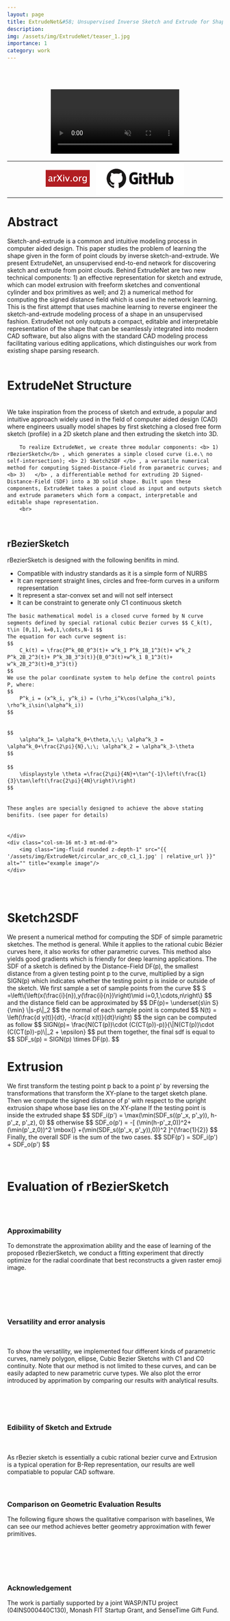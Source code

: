 ```yaml
---
layout: page
title: ExtrudeNet&#58; Unsupervised Inverse Sketch and Extrude for Shape Parsing
description:  
img: /assets/img/ExtrudeNet/teaser_1.jpg
importance: 1
category: work
---
```


<div class="row">
    <div class="col-sm mt-3 mt-md-0">
        <img class="img-fluid rounded z-depth-1" src="{{ '/assets/img/ExtrudeNet/authors.png' | relative_url }}" alt="" title="Authors"/>
    </div>
</div>

<br>
<br>
<center><video class="video-fluid" autoplay loop muted>
        <source src="/assets/img/ExtrudeNet/ExtrudeNet.mp4" type="video/mp4" />
</video></center>

<table align="center" >
<tbody><tr>		
    </tr>
    <tr>
        <td width="100">
        </td>
        <td width="150">
        <center>
            <a href="https://arxiv.org/abs/2209.15632" class="imageLink"><img src="/assets/img/arxiv.png" width="200"></a><br>
        </center>
        </td>
        <td width="300">
            <center>
                <a href="https://github.com/kimren227/ExtrudeNet" class="imageLink"><img src="/assets/img/github.png" width="280"></a><br>
            </center>
        </td>
        <td width="100">
        </td>
    </tr>    
</tbody></table>

<h1>Abstract</h1>
<div class="row justify-content-sm-center">
    <div class="col-sm-7 mt-3 mt-md-0">
        Sketch-and-extrude is a common and intuitive modeling process in computer aided design. This paper studies the problem of learning the shape given in the form of point clouds by inverse sketch-and-extrude. We present ExtrudeNet, an unsupervised end-to-end network for discovering sketch and extrude from point clouds. Behind ExtrudeNet are two new technical components: 1) an effective representation for sketch and extrude, which can model extrusion with freeform sketches and conventional cylinder and box primitives as well; and 2) a numerical method for computing the signed distance field which is used in the network learning. This is the first attempt that uses machine learning to reverse engineer the sketch-and-extrude modeling process of a shape in an unsupervised fashion. ExtrudeNet not only outputs a compact, editable and interpretable representation of the shape that can be seamlessly integrated into modern CAD software, but also aligns with the standard CAD modeling process facilitating various editing applications, which distinguishes our work from existing shape parsing research.
    </div>
    <div class="col-sm-5 mt-3 mt-md-0">
        <img class="img-fluid rounded z-depth-1" src="{{ '/assets/img/ExtrudeNet/teaser_1.jpg' | relative_url }}" alt="" title="example image"/>
    </div>
</div>


<h1>ExtrudeNet Structure</h1>
<div class="row justify-content-sm-left">
    <div>
        <div class="col-sm-16 mt-3 mt-md-0">
        <img class="img-fluid rounded z-depth-1" src="{{ '/assets/img/ExtrudeNet//extrude_net_pipeline_1.jpg' | relative_url }}" alt="" title="example image"/>
        </div>
        We take inspiration from the process of sketch and extrude, a popular and intuitive approach widely used in the field of computer aided design (CAD) where engineers usually model shapes by first sketching a closed free form sketch (profile) in a 2D sketch plane and then extruding the sketch into 3D. 

        To realize ExtrudeNet, we create three modular components: <b> 1) rBezierSketch</b> , which generates a simple closed curve (i.e.\ no self-intersection); <b> 2) Sketch2SDF </b> , a versatile numerical method for computing Signed-Distance-Field from parametric curves; and <b> 3)   </b> , a differentiable method for extruding 2D Signed-Distance-Field (SDF) into a 3D solid shape. Built upon these components, ExtrudeNet takes a point cloud as input and outputs sketch and extrude parameters which form a compact, interpretable and editable shape representation.
        <br>
       
   </div>
</div>
<br>
<h2>rBezierSketch</h2>
<div class="row justify-content-sm-left">
    <div class="col-sm-16 mt-3 mt-md-0">
    rBezierSketch is designed with the following benifits in mind.
    <ul>
        <li>Compatible with industry standards as it is a simple form of NURBS </li>
        <li>It can represent straight lines, circles and free-form curves in a uniform representation</li>
        <li>It represent a star-convex set and will not self intersect </li>
        <li>It can be constraint to generate only C1 continuous sketch </li>
    </ul>

    The basic mathematical model is a closed curve formed by N curve segments defined by special rational cubic Bezier curves $$ C_k(t), t\in [0,1], k=0,1,\cdots,N-1 $$ 
    The equation for each curve segment is:
    $$ 
        C_k(t) = \frac{P^k_0B_0^3(t)+ w^k_1 P^k_1B_1^3(t)+ w^k_2 P^k_2B_2^3(t)+ P^k_3B_3^3(t)}{B_0^3(t)+w^k_1 B_1^3(t)+ w^k_2B_2^3(t)+B_3^3(t)}
    $$
    We use the polar coordinate system to help define the control points P, where: 
    $$ 
        P^k_i = (x^k_i, y^k_i) = (\rho_i^k\cos(\alpha_i^k), \rho^k_i\sin(\alpha^k_i))
    $$


    $$ 
        \alpha^k_1= \alpha^k_0+\theta,\;\; \alpha^k_3 = \alpha^k_0+\frac{2\pi}{N},\;\; \alpha^k_2 = \alpha^k_3-\theta
    $$

    $$ 
        \displaystyle \theta =\frac{2\pi}{4N}+\tan^{-1}\left(\frac{1}{3}\tan\left(\frac{2\pi}{4N}\right)\right)
    $$


    These angles are specially designed to achieve the above stating benifits. (see paper for details)


    </div>
    <div class="col-sm-16 mt-3 mt-md-0">
        <img class="img-fluid rounded z-depth-1" src="{{ '/assets/img/ExtrudeNet/circular_arc_c0_c1_1.jpg' | relative_url }}" alt="" title="example image"/>
    </div>
 </div> 
 <br>
 <br>
 <h1>Sketch2SDF</h1> 
 <div class="row justify-content-sm-left">
    <div>
        We present a numerical method for computing the SDF of simple parametric sketches. The method is general. While it applies to the rational cubic Bézier curves here, it also works for other parametric curves. This method also yields good gradients which is friendly for deep learning applications.
        The SDF of a sketch is defined by the Distance-Field DF(p), the smallest distance from a given testing point p to the curve, multiplied by a sign SIGN(p) which indicates whether the testing point p is inside or outside of the sketch.
        We first sample a set of sample points from the curve
        $$
        S =\left\{\left(x(\frac{i}{n}),y(\frac{i}{n})\right)\mid i=0,1,\cdots,n\right\}
        $$
        and the distance field can be approximated by
        $$
        DF(p)= \underset{s\in S}{\min} \|s-p\|_2
        $$
        the normal of each sample point is computed
        $$
        N(t) =  \left(\frac{d y(t)}{dt}, -\frac{d x(t)}{dt}\right)
        $$
        the sign can be computed as follow
        $$
        SIGN(p)= \frac{N(CT(p))\cdot (C(CT(p))-p)}{\|N(CT(p))\cdot (C(CT(p))-p)\|_2 + \epsilon}
        $$
        put them together, the final sdf is equal to
        $$
        SDF_s(p) = SIGN(p) \times DF(p). 
        $$
</div>

 <h1>Extrusion</h1> 
 <div class="row justify-content-sm-left">
    <div>
        We first transform the testing point p back to a point p' by reversing the transformations that transform the XY-plane to the target sketch plane. Then we compute the signed distance of p' with respect to the upright extrusion shape whose base lies on the XY-plane
        If the testing point is inside the extruded shape
        $$
            SDF_i(p') = \max(\min(SDF_s((p'_x, p'_y)), h-p'_z, p'_z), 0)
        $$
        otherwise
        $$
        SDF_o(p') = -[
        (\min(h-p'_z,0))^2+(\min(p'_z,0))^2
        \mbox{} +(\min(SDF_s((p'_x, p'_y)),0))^2 ]^{\frac{1}{2}}
        $$
        Finally, the overall SDF is the sum of the two cases.
        $$
        SDF(p') = SDF_i(p') + SDF_o(p')
        $$
        
</div>

<br>
<br>
<h1>Evaluation of rBezierSketch</h1> 
<br>
<br>
<div class="row justify-content-sm-left">
    <h3>Approximability</h3>
    <div>
        To demonstrate the approximation ability and the ease of learning of the proposed rBezierSketch, we conduct a fitting experiment that directly optimize for the radial coordinate that best reconstructs a given raster emoji image.
        <br>
        <br>
        <img class="img-fluid rounded z-depth-1" src="{{ '/assets/img/ExtrudeNet/2d_experiments_1.jpg' | relative_url }}" alt="" title="evaluation result image"/>
        <br>
        <br>
        <br>
        <br>
    </div>
    <h3>Versatility and error analysis</h3>
    <br>
    <br>
    <div class="col-sm-8 mt-3 mt-md-0">
        To show the versatility, we implemented four different kinds of parametric curves, namely polygon, ellipse, Cubic Bezier Sketchs with C1 and C0 continuity. Note that our method is not limited to these curves, and can be easily adapted to new parametric curve types. We also plot the error introduced by apprimation by comparing our results with analytical results.
    </div>
    <div class="col-sm-4 mt-3 mt-md-0">
        <img class="img-fluid rounded z-depth-1" src="{{ '/assets/img/ExtrudeNet/sketch2sdf_analysis_1.jpg' | relative_url }}" alt="" title="example image"/>
    <br>
    <br>
    <br>
    <br>
    </div>
    <h3>Edibility of Sketch and Extrude</h3>
    <br>
    <br>
    <div class="col-sm-8 mt-3 mt-md-0">
       As rBezier sketch is essentially a cubic rational bezier curve and Extrusion is a typical operation for B-Rep representation, our results are well compatiable to popular CAD software. 
    </div>
    <div class="col-sm-4 mt-3 mt-md-0">
        <img class="img-fluid rounded z-depth-1" src="{{ '/assets/img/ExtrudeNet/edit_fusion.png' | relative_url }}" alt="" title="example figure"/>
        <br>
        <br>
    </div>
    <h3>Comparison on Geometric Evaluation Results</h3>
    <div>
        The following figure shows the qualitative comparison with baselines, We can see our method achieves better geometry approximation with fewer primitives.
         <br>
         <br>
        <img class="img-fluid rounded z-depth-1" src="{{ '/assets/img/ExtrudeNet/compare_baselines_1.jpg' | relative_url }}" alt="" title="evaluation result image"/>
    <br>
    <br>
    <br>
    <br>
    </div>
</div>

<h3>Acknowledgement</h3>

<div class="row">
    <div class="col-sm mt-3 mt-md-0">
        The work is partially supported by a joint WASP/NTU project (04INS000440C130), Monash FIT Startup Grant, and SenseTime Gift Fund.
    </div>
</div>




